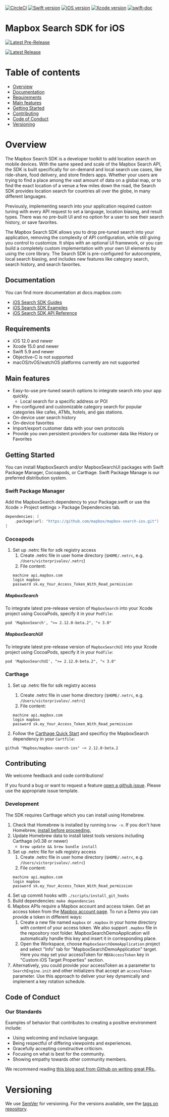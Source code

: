 [![CircleCI](https://dl.circleci.com/status-badge/img/gh/mapbox/mapbox-search-ios/tree/main.svg?style=shield)](https://dl.circleci.com/status-badge/redirect/gh/mapbox/mapbox-search-ios/tree/main)
[![Swift version](https://img.shields.io/badge/swift-5.9+-orange.svg?style=flat&logo=swift)](https://developer.apple.com/swift)
[![iOS version](https://img.shields.io/badge/iOS-12.0+-green.svg?style=flat&logo=apple)](https://developer.apple.com/ios/)
[![Xcode version](https://img.shields.io/badge/Xcode-15.0+-DeepSkyBlue.svg?style=flat&logo=xcode&logoColor=lightGray)](https://developer.apple.com/xcode/)
[![swift-doc](https://img.shields.io/badge/swift--doc-64.94%25-orange?logo=read-the-docs)](https://github.com/SwiftDocOrg/swift-doc)
# Mapbox Search SDK for iOS

[![Latest Pre-Release](https://img.shields.io/github/v/release/mapbox/mapbox-search-ios?include_prereleases&label=Pre-release)](https://github.com/mapbox/mapbox-search-ios/releases)

[![Latest Release](https://img.shields.io/github/v/release/mapbox/mapbox-search-ios)](https://github.com/mapbox/mapbox-search-ios/releases)

# Table of contents

- [Overview](#overview)
- [Documentation](#documentation)
- [Requirements](#requirements)
- [Main features](#main-features)
- [Getting Started](#getting-started)
- [Contributing](#contributing)
- [Code of Conduct](#code-of-conduct)
- [Versioning](#versioning)

# Overview

The Mapbox Search SDK is a developer toolkit to add location search on mobile devices.
With the same speed and scale of the Mapbox Search API, the SDK is built specifically for on-demand and local search use cases, like ride-share, food delivery, and store finders apps.
Whether your users are trying to find a place among the vast amount of data on a global map, or to find the exact location of a venue a few miles down the road, the Search SDK provides location search for countries all over the globe, in many different languages.

Previously, implementing search into your application required custom tuning with every API request to set a language, location biasing, and result types.
There was no pre-built UI and no option for a user to see their search history, or save favorites.

The Mapbox Search SDK allows you to drop pre-tuned search into your application, removing the complexity of API configuration, while still giving you control to customize.
It ships with an optional UI framework, or you can build a completely custom implementation with your own UI elements by using the core library.
The Search SDK is pre-configured for autocomplete, local search biasing, and includes new features like category search, search history, and search favorites.

## Documentation

You can find more documentation at docs.mapbox.com:

- [iOS Search SDK Guides](https://docs.mapbox.com/ios/search/guides/)
- [iOS Search SDK Examples](https://docs.mapbox.com/ios/search/examples/)
- [iOS Search SDK API Reference](https://docs.mapbox.com/ios/search/api-reference/)

## Requirements

- iOS 12.0 and newer
- Xcode 15.0 and newer
- Swift 5.9 and newer
- Objective-C is not supported
- macOS/tvOS/watchOS platforms currently are not supported

## Main features

- Easy-to-use pre-tuned search options to integrate search into your app quickly.
  - Local search for a specific address or POI
- Pre-configured and customizable category search for popular categories like cafes, ATMs, hotels, and gas stations.
- On-device user search history
- On-device favorites
- Import/export customer data with your own protocols
- Provide you own persistent providers for customer data like History or Favorites

## Getting Started

You can install MapboxSearch and/or MapboxSearchUI packages with Swift Package Manager, Cocoapods, or Carthage. Swift Package Manage is our preferred distribution system.

### Swift Package Manager

Add the MapboxSearch dependency to your Package.swift or use the Xcode > Project settings > Package Dependencies tab.
```swift
dependencies: [
    .package(url: "https://github.com/mapbox/mapbox-search-ios.git")
]
```

### Cocoapods

1. Set up .netrc file for sdk registry access
    1. Create .netrc file in user home directory (`$HOME/.netrc`, e.g. `/Users/victorprivalov/.netrc`)
    2. File content:
    ```
    machine api.mapbox.com
    login mapbox
    password sk.ey_Your_Access_Token_With_Read_permission
    ```

##### MapboxSearch
To integrate latest pre-release version of `MapboxSearch` into your Xcode project using CocoaPods, specify it in your `Podfile`:
```
pod 'MapboxSearch', ">= 2.12.0-beta.2", "< 3.0"
```

##### MapboxSearchUI
To integrate latest pre-release version of `MapboxSearchUI` into your Xcode project using CocoaPods, specify it in your `Podfile`:
```
pod 'MapboxSearchUI', ">= 2.12.0-beta.2", "< 3.0"
```

### Carthage

1. Set up .netrc file for sdk registry access
    1. Create .netrc file in user home directory (`$HOME/.netrc`, e.g. `/Users/victorprivalov/.netrc`)
    2. File content:
    ```
    machine api.mapbox.com
    login mapbox
    password sk.ey_Your_Access_Token_With_Read_permission
    ```

2. Follow the [Carthage Quick Start](https://github.com/Carthage/Carthage?tab=readme-ov-file#quick-start) and specificy the MapboxSearch dependency in your `Cartfile`:

```
github "Mapbox/mapbox-search-ios" ~> 2.12.0-beta.2
```

## Contributing

We welcome feedback and code contributions!

If you found a bug or want to request a feature [open a github issue](https://github.com/mapbox/mapbox-search-ios/issues). Please use the appropriate issue template.

### Development

The SDK requires Carthage which you can install using Homebrew.
1. Check that Homebrew is installed by running `brew -v`. If you don't have Homebrew, [install before proceeding.](https://brew.sh/)
1. Update Homebrew data to install latest tools versions including Carthage (v0.38 or newer)
    - `brew update && brew bundle install`
1. Set up .netrc file for sdk registry access
    1. Create .netrc file in user home directory (`$HOME/.netrc`, e.g. `/Users/victorprivalov/.netrc`)
    2. File content:
    ```
    machine api.mapbox.com
    login mapbox
    password sk.ey_Your_Access_Token_With_Read_permission
    ```
1. Set up commit hooks with
    `./scripts/install_git_hooks`
1. Build dependencies:
    `make dependencies`
1. Mapbox APIs require a Mapbox account and access token. Get an access token from the [Mapbox account page](https://account.mapbox.com/access-tokens/). To run a Demo you can provide a token in different ways:
    1. Create a new file named `mapbox` or `.mapbox` in your home directory with content of your access token. We also support `.mapbox` file in the repository root folder. MapboxSearchDemoApplication will automatically handle this key and insert it in corresponding place.
    1. Open the Workspace, choose `MapboxSearchDemoApplication` project and select "Info" tab for "MapboxSearchDemoApplication" target. Here you may set your accessToken for `MBXAccessToken` key in "Custom iOS Target Properties" section.
1. Alternatively, you could provide your accessToken as a parameter to `SearchEngine.init` and other initializers that accept an `accessToken` parameter. Use this approach to deliver your key dynamically and implement a key rotation schedule.

## Code of Conduct

### Our Standards

Examples of behavior that contributes to creating a positive environment include:

- Using welcoming and inclusive language.
- Being respectful of differing viewpoints and experiences.
- Gracefully accepting constructive criticism.
- Focusing on what is best for the community.
- Showing empathy towards other community members.

We recommend reading [this blog post from Github on writing great PRs.](https://github.blog/2015-01-21-how-to-write-the-perfect-pull-request/).

# Versioning

We use [SemVer](http://semver.org/) for versioning. For the versions available, see the [tags on repository](https://github.com/mapbox/mapbox-search-ios/tags).
